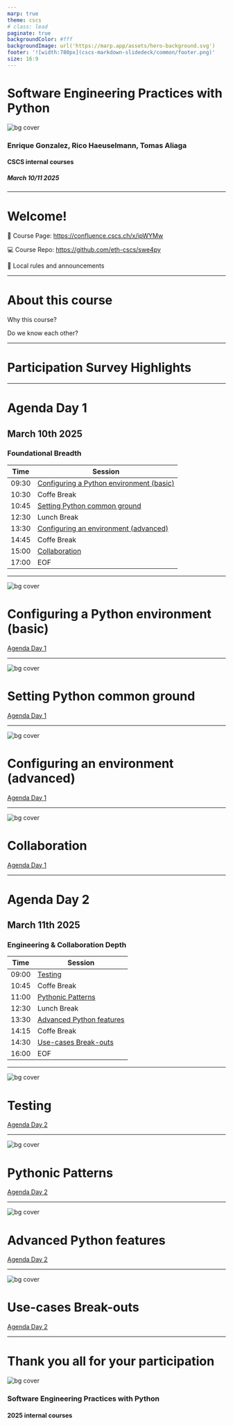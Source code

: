```yaml
---
marp: true
theme: cscs
# class: lead
paginate: true
backgroundColor: #fff
backgroundImage: url('https://marp.app/assets/hero-background.svg')
footer: '![width:780px](cscs-markdown-slidedeck/common/footer.png)'
size: 16:9
---
```


# Software Engineering Practices with Python
![bg cover](cscs-markdown-slidedeck/common/title-bg2.png)
<!-- _paginate: skip  -->
<!-- _class: titlecover -->
<!-- _footer: "" -->

### Enrique Gonzalez, Rico Haeuselmann, Tomas Aliaga

#### CSCS internal courses

##### March 10/11 2025

<!-- --- to mark a new slide -->
---

# Welcome!

:page_facing_up: Course Page: https://confluence.cscs.ch/x/ipWYMw

<!-- TODO: Needs access permissions for attendees (or we put a mirror on CSCS GL) -->
:computer: Course Repo: https://github.com/eth-cscs/swe4py

:loudspeaker: Local rules and announcements

---

# About this course

Why this course?

Do we know each other?

---

# Participation Survey Highlights



---

# Agenda Day 1

## March 10th 2025

### Foundational Breadth

<!-- ATTENTION: manual internal links needs numbering bookeeping :( -->

| Time     | Session |
| -------- | ------- |
| 09:30    | [Configuring a Python environment (basic)](./slides.md#5) |
| 10:30    | Coffe Break |
| 10:45    | [Setting Python common ground](./slides.md#16) |
| 12:30    | Lunch Break |
| 13:30    | [Configuring an environment (advanced)](./slides.md#27) |
| 14:45    | Coffe Break |
| 15:00    | [Collaboration](./slides.md#38) |
| 17:00    | EOF |

---

![bg cover](cscs-markdown-slidedeck/common/title-section-16-9.jpg)
<!-- _paginate: skip  -->
<!-- _class: titlesection -->
<!-- _footer: "" -->

# Configuring a Python environment (basic)

[Agenda Day 1](./slides.md#4)

---

![bg cover](cscs-markdown-slidedeck/common/title-section-16-9.jpg)
<!-- _paginate: skip  -->
<!-- _class: titlesection -->
<!-- _footer: "" -->

# Setting Python common ground

[Agenda Day 1](./slides.md#4)

---

![bg cover](cscs-markdown-slidedeck/common/title-section-16-9.jpg)
<!-- _paginate: skip  -->
<!-- _class: titlesection -->
<!-- _footer: "" -->

# Configuring an environment (advanced)

[Agenda Day 1](./slides.md#4)

---

![bg cover](cscs-markdown-slidedeck/common/title-section-16-9.jpg)
<!-- _paginate: skip  -->
<!-- _class: titlesection -->
<!-- _footer: "" -->

# Collaboration

[Agenda Day 1](./slides.md#4)

---

# Agenda Day 2

## March 11th 2025

### Engineering & Collaboration Depth

<!-- ATTENTION: manual internal links needs numbering bookeeping :( -->

| Time     | Session |
| -------- | ------- |
| 09:00    | [Testing](./slides.md#49) |
| 10:45    | Coffe Break |
| 11:00    | [Pythonic Patterns](./slides.md#60) |
| 12:30    | Lunch Break |
| 13:30    | [Advanced Python features](./slides.md#71) |
| 14:15    | Coffe Break |
| 14:30    | [Use-cases Break-outs](./slides.md#82) |
| 16:00    | EOF |

---

![bg cover](cscs-markdown-slidedeck/common/title-section-16-9.jpg)
<!-- _paginate: skip  -->
<!-- _class: titlesection -->
<!-- _footer: "" -->

# Testing

[Agenda Day 2](./slides.md#50)

---

![bg cover](cscs-markdown-slidedeck/common/title-section-16-9.jpg)
<!-- _paginate: skip  -->
<!-- _class: titlesection -->
<!-- _footer: "" -->

# Pythonic Patterns

[Agenda Day 2](./slides.md#50)

---

![bg cover](cscs-markdown-slidedeck/common/title-section-16-9.jpg)
<!-- _paginate: skip  -->
<!-- _class: titlesection -->
<!-- _footer: "" -->

# Advanced Python features

[Agenda Day 2](./slides.md#50)

---

![bg cover](cscs-markdown-slidedeck/common/title-section-16-9.jpg)
<!-- _paginate: skip  -->
<!-- _class: titlesection -->
<!-- _footer: "" -->

# Use-cases Break-outs

[Agenda Day 2](./slides.md#50)


---

<!-- LAST SLIDE -->

# Thank you all for your participation

![bg cover](cscs-markdown-slidedeck/common/title-bg2.png)
<!-- _paginate: skip  -->
<!-- _class: titlecover -->
<!-- _footer: "" -->

### Software Engineering Practices with Python

#### 2025 internal courses

